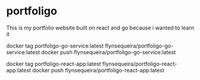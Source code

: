 # portfoligo
This is my portfolio website built on react and go because i wanted to learn it 


docker tag portfoligo-go-service:latest flynsequeira/portfoligo-go-service:latest
docker push flynsequeira/portfoligo-go-service:latest

docker tag portfoligo-react-app:latest flynsequeira/portfoligo-react-app:latest
docker push flynsequeira/portfoligo-react-app:latest